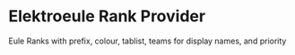 # Elektroeule Rank Provider
Eule Ranks with prefix, colour, tablist, teams for display names, and priority